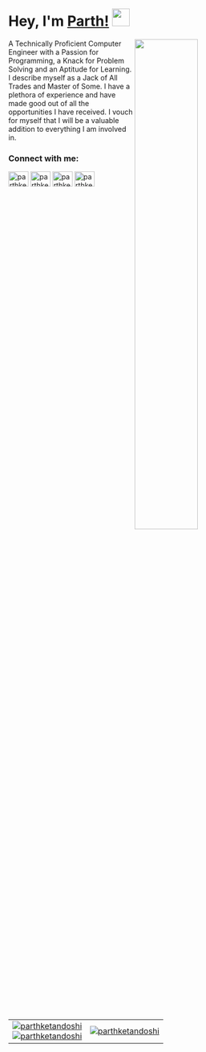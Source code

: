 # Hey, I'm [Parth!](https://parthketandoshi.github.io) <img src="https://media.giphy.com/media/hvRJCLFzcasrR4ia7z/giphy.gif" width="35px">

<img align="right" width="50%" src="https://github.com/ParthKetanDoshi/parthketandoshi/blob/master/assets/parth.gif">

A Technically Proficient Computer Engineer with a Passion for Programming, a Knack for Problem Solving and an Aptitude for Learning. I describe myself as a Jack of All Trades and Master of Some. I have a plethora of experience and have made good out of all the opportunities I have received. I vouch for myself that I will be a valuable addition to everything I am involved in.


<h3 align="left">Connect with me:</h3>
<p align="left">
<a href="https://dev.to/parthketandoshi" target="blank"><img align="center" src="https://raw.githubusercontent.com/rahuldkjain/github-profile-readme-generator/master/src/images/icons/Social/devto.svg" alt="parthketandoshi" height="30" width="40" /></a>
<a href="https://linkedin.com/in/parthketandoshi" target="blank"><img align="center" src="https://raw.githubusercontent.com/rahuldkjain/github-profile-readme-generator/master/src/images/icons/Social/linked-in-alt.svg" alt="parthketandoshi" height="30" width="40" /></a>
<a href="https://www.behance.net/parthketandoshi" target="blank"><img align="center" src="https://raw.githubusercontent.com/rahuldkjain/github-profile-readme-generator/master/src/images/icons/Social/behance.svg" alt="parthketandoshi" height="30" width="40" /></a>
<a href="https://www.leetcode.com/parthketandoshi" target="blank"><img align="center" src="https://raw.githubusercontent.com/rahuldkjain/github-profile-readme-generator/master/src/images/icons/Social/leet-code.svg" alt="parthketandoshi" height="30" width="40" /></a>
</p>


<table border=0>
  <tr>
    <td>
      <a href="https://github.com/parthketandoshi/" target="_blank"><img align="center" src="https://github-readme-stats.vercel.app/api?username=parthketandoshi&show_icons=true&theme=dracula" alt="parthketandoshi"/></a><br>
      <a href="https://github.com/parthketandoshi/" target="_blank"><img align="center" src="https://github-readme-stats.vercel.app/api/top-langs/?username=parthketandoshi&layout=compact&theme=dracula" alt="parthketandoshi"/></a><br>
<!--       <a href="https://github.com/parthketandoshi/" target="_blank"><img align="center" src="https://github-readme-streak-stats.herokuapp.com/?user=parthketandoshi&theme=dracula" alt="parthketandoshi"/></a><br> -->
    </td>
    <td>
      <a href="https://leetcode.com/parthketandoshi/" target="_blank"><img align="center" src="https://leetcard.jacoblin.cool/parthketandoshi?theme=nord&font=Libre%20Baskerville&ext=heatmap" alt="parthketandoshi"/></a>
    </td>
  </tr>
</table>
